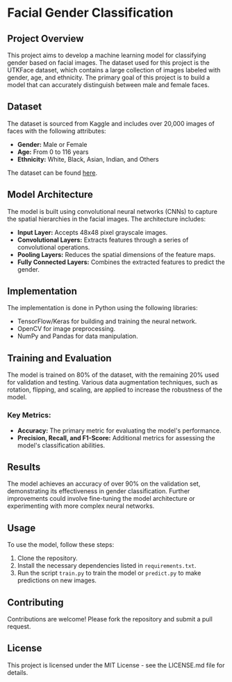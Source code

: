 # Facial Gender Classification

## Project Overview

This project aims to develop a machine learning model for classifying gender based on facial images. The dataset used for this project is the UTKFace dataset, which contains a large collection of images labeled with gender, age, and ethnicity. The primary goal of this project is to build a model that can accurately distinguish between male and female faces.

## Dataset

The dataset is sourced from Kaggle and includes over 20,000 images of faces with the following attributes:
- **Gender:** Male or Female
- **Age:** From 0 to 116 years
- **Ethnicity:** White, Black, Asian, Indian, and Others

The dataset can be found [here](https://www.kaggle.com/datasets/jangedoo/utkface-new/data).

## Model Architecture

The model is built using convolutional neural networks (CNNs) to capture the spatial hierarchies in the facial images. The architecture includes:
- **Input Layer:** Accepts 48x48 pixel grayscale images.
- **Convolutional Layers:** Extracts features through a series of convolutional operations.
- **Pooling Layers:** Reduces the spatial dimensions of the feature maps.
- **Fully Connected Layers:** Combines the extracted features to predict the gender.

## Implementation

The implementation is done in Python using the following libraries:
- TensorFlow/Keras for building and training the neural network.
- OpenCV for image preprocessing.
- NumPy and Pandas for data manipulation.

## Training and Evaluation

The model is trained on 80% of the dataset, with the remaining 20% used for validation and testing. Various data augmentation techniques, such as rotation, flipping, and scaling, are applied to increase the robustness of the model.

### Key Metrics:
- **Accuracy:** The primary metric for evaluating the model's performance.
- **Precision, Recall, and F1-Score:** Additional metrics for assessing the model's classification abilities.

## Results

The model achieves an accuracy of over 90% on the validation set, demonstrating its effectiveness in gender classification. Further improvements could involve fine-tuning the model architecture or experimenting with more complex neural networks.

## Usage

To use the model, follow these steps:
1. Clone the repository.
2. Install the necessary dependencies listed in `requirements.txt`.
3. Run the script `train.py` to train the model or `predict.py` to make predictions on new images.

## Contributing

Contributions are welcome! Please fork the repository and submit a pull request.

## License

This project is licensed under the MIT License - see the LICENSE.md file for details.
